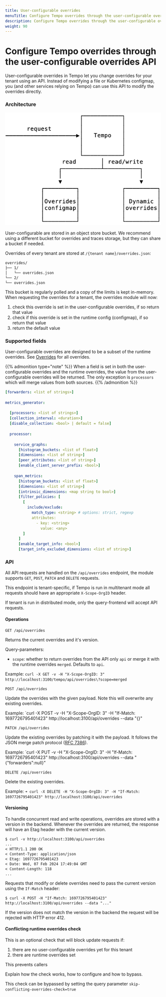 ```yaml
---
title: User-configurable overrides
menuTitle: Configure Tempo overrides through the user-configurable overrides API
description: Configure Tempo overrides through the user-configurable overrides API
weight: 90
---
```


# Configure Tempo overrides through the user-configurable overrides API

User-configurable overrides in Tempo let you change overrides for your tenant using an API.
Instead of modifying a file or Kubernetes configmap, you (and other services relying on Tempo) can use this API to modify the overrides directly.

### Architecture

![user-configurable-overrides-architecture.png](./user-configurable-overrides-architecture.png)

User-configurable are stored in an object store bucket. We recommend using a different bucket for overrides and traces storage, but they can share a bucket if needed.

Overrides of every tenant are stored at `/{tenant name}/overrides.json`:

```
overrides/
├── 1/
│   └── overrides.json
└── 2/
└── overrides.json
```

This bucket is regularly polled and a copy of the limits is kept in-memory. When requesting the overrides for a tenant, the overrides module will now:

1. check this override is set in the user-configurable overrides, if so return that value
2. check if this override is set in the runtime config (configmap), if so return that value
3. return the default value

### Supported fields

User-configurable overrides are designed to be a subset of the runtime overrides. See [Overrides](../configuration/_index.md#overrides) for all overrides.

{{% admonition type="note" %}}
When a field is set in both the user-configurable overrides and the runtime overrides, the value from the user-configurable overrides will be returned. The only exception is `processors` which will merge values from both sources.
{{% /admonition %}}

```yaml
[forwarders: <list of strings>]

metrics_generator:

  [processors: <list of strings>]
  [collection_interval: <duration>]
  [disable_collection: <bool> | default = false]

  processor:

    service_graphs:
      [histogram_buckets: <list of float>]
      [dimensions: <list of string>]
      [peer_attributes: <list of string>]
      [enable_client_server_prefix: <bool>]

    span_metrics:
      [histogram_buckets: <list of float>]
      [dimensions: <list of string>]
      [intrinsic_dimensions: <map string to bool>]
      [filter_policies: [
        [
          include/exclude:
            match_type: <string> # options: strict, regexp
            attributes:
              - key: <string>
                value: <any>
        ]
      ]
      [enable_target_info: <bool>]
      [target_info_excluded_dimensions: <list of string>]
```

### API

All API requests are handled on the `/api/overrides` endpoint, the module supports `GET`, `POST`, `PATCH` and `DELETE` requests.

This endpoint is tenant-specific, if Tempo is run in multitenant mode all requests should have an appropriate `X-Scope-OrgID` header.

If tenant is run in distributed mode, only the query-frontend will accept API requests.

#### Operations

```
GET /api/overrides
```

Returns the current overrides and it's version.

Query-parameters:
- `scope`: whether to return overrides from the API only `api` or merge it with the runtime overrides `merged`. Defaults to `api`.

Example: `curl -X GET -v -H "X-Scope-OrgID: 3" http://localhost:3100/tempo/api/overrides\?scope=merged`

```
POST /api/overrides
```

Update the overrides with the given payload. Note this will overwrite any existing overrides.

Example: `curl -X POST -v -H "X-Scope-OrgID: 3" -H "If-Match: 1697726795401423" http://localhost:3100/api/overrides --data "{}"

```
PATCH /api/overrides
```

Update the existing overrides by patching it with the payload. It follows the JSON merge patch protocol ([RFC 7386](https://datatracker.ietf.org/doc/html/rfc7386)).

Example: `curl -X PUT -v -H "X-Scope-OrgID: 3" -H "If-Match: 1697726795401423" http://localhost:3100/api/overrides --data "{\"forwarders\":null}"

```
DELETE /api/overrides
```

Delete the existing overrides.

Example: `➜ curl -X DELETE -H "X-Scope-OrgID: 3" -H "If-Match: 1697726795401423" http://localhost:3100/api/overrides`

#### Versioning

To handle concurrent read and write operations, overrides are stored with a version in the backend.
Whenever the overrides are returned, the response will have an Etag header with the current version.

```
$ curl -v http://localhost:3100/api/overrides
...
< HTTP/1.1 200 OK
< Content-Type: application/json
< Etag: 1697726795401423
< Date: Wed, 07 Feb 2024 17:49:04 GMT
< Content-Length: 118
...
```

Requests that modify or delete overrides need to pass the current version using the `If-Match` header:

```
$ curl -X POST -H "If-Match: 1697726795401423" http://localhost:3100/api/overrides --data "..."
```

If the version does not match the version in the backend the request will be rejected with HTTP error 412.

#### Conflicting runtime overrides check

This is an optional check that will block update requests if:

1. there are no user-configurable overrides yet for this tenant
2. there are runtime overrides set 

This prevents callers 

Explain how the check works, how to configure and how to bypass.

This check can be bypassed by setting the query parameter `skip-conflicting-overrides-check=true`
